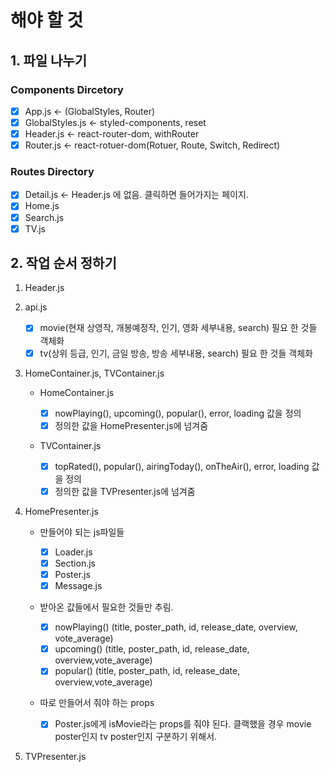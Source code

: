 # 해야 할 것

## 1. 파일 나누기

### Components Dircetory

- [x] App.js <- (GlobalStyles, Router)
- [x] GlobalStyles.js <- styled-components, reset
- [x] Header.js <- react-router-dom, withRouter
- [x] Router.js <- react-rotuer-dom(Rotuer, Route, Switch, Redirect)

### Routes Directory

- [x] Detail.js <- Header.js 에 없음. 클릭하면 들어가지는 페이지.
- [x] Home.js
- [x] Search.js
- [x] TV.js

## 2. 작업 순서 정하기

1. Header.js

2. api.js

   - [x] movie(현재 상영작, 개봉예정작, 인기, 영화 세부내용, search) 필요 한 것들 객체화
   - [x] tv(상위 등급, 인기, 금일 방송, 방송 세부내용, search) 필요 한 것들 객체화

3. HomeContainer.js, TVContainer.js

   - HomeContainer.js

     - [x] nowPlaying(), upcoming(), popular(), error, loading 값을 정의
     - [x] 정의한 값을 HomePresenter.js에 넘겨줌

   - TVContainer.js

     - [x] topRated(), popular(), airingToday(), onTheAir(), error, loading 값을 정의
     - [x] 정의한 값을 TVPresenter.js에 넘겨줌

4. HomePresenter.js

   - 만들어야 되는 js파일들

     - [x] Loader.js
     - [x] Section.js
     - [x] Poster.js
     - [x] Message.js

   - 받아온 값들에서 필요한 것들만 추림.

     - [x] nowPlaying() (title, poster_path, id, release_date, overview, vote_average)
     - [x] upcoming() (title, poster_path, id, release_date, overview,vote_average)
     - [x] popular() (title, poster_path, id, release_date, overview,vote_average)

   - 따로 만들어서 줘야 하는 props

     - [x] Poster.js에게 isMovie라는 props를 줘야 된다. 클랙했을 경우 movie poster인지 tv poster인지 구분하기 위해서.

5. TVPresenter.js
